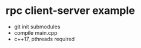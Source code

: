 rpc client-server example
=======

* git init submodules
* compile main.cpp
* c++17, pthreads required